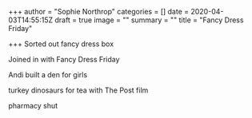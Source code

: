 +++
author = "Sophie Northrop"
categories = []
date = 2020-04-03T14:55:15Z
draft = true
image = ""
summary = ""
title = "Fancy Dress Friday"

+++
Sorted out fancy dress box

Joined in with Fancy Dress Friday

Andi built a den for girls

turkey dinosaurs for tea with The Post film

pharmacy shut